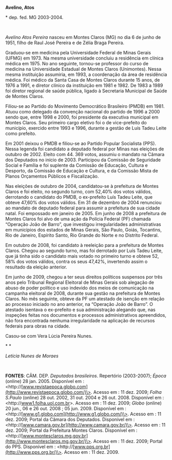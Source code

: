 **Avelino, Atos**

\* dep. fed. MG 2003-2004.

 

*Avelino Atos Pereira* nasceu em Montes Claros (MG) no dia 6 de junho de
1951, filho de Raul José Pereira e de Zélia Braga Pereira.

Graduou-se em medicina pela Universidade Federal de Minas Gerais (UFMG)
em 1973. Na mesma universidade concluiu a residência em clínica médica
em 1975. No ano seguinte, tornou-se professor do curso de medicina na
Universidade Estadual de Montes Claros (Unimontes). Nessa mesma
instituição assumiria, em 1993, a coordenação da área de residência
médica. Foi médico da Santa Casa de Montes Claros durante 15 anos, de
1976 a 1991, e diretor clínico da instituição em 1981 e 1982. De 1983 a
1989 foi diretor regional de saúde pública, ligado à Secretaria
Municipal de Saúde de Montes Claros.

Filiou-se ao Partido do Movimento Democrático Brasileiro (PMDB) em 1981.
Atuou como delegado da convenção nacional do partido de 1996 a 2000
sendo que, entre 1998 e 2000, foi presidente da executiva municipal em
Montes Claros. Seu primeiro cargo eletivo foi o de vice-prefeito do
município, exercido entre 1993 e 1996, durante a gestão de Luís Tadeu
Leite como prefeito.

Em 2001 deixou o PMDB e filiou-se ao Partido Popular Socialista (PPS).
Nessa legenda foi candidato a deputado federal por Minas nas eleições de
outubro de 2002. Eleito com 44. 369 votos, assumiu o mandato na Câmara
dos Deputados no início de 2003. Participou da Comissão de Seguridade
Social e Família e foi suplente da Comissão de Educação, Cultura e
Desporto, da Comissão de Educação e Cultura, e da Comissão Mista de
Planos Orçamentos Públicos e Fiscalização.

Nas eleições de outubro de 2004, candidatou-se à prefeitura de Montes
Claros e foi eleito, no segundo turno, com 52,40% dos votos válidos,
derrotando o candidato do PMDB, o ex-prefeito Luís Tadeu Leite, que
obteve 47,60% dos votos válidos. Em 31 de dezembro de 2004 renunciou ao
mandato de deputado federal para assumir a prefeitura de sua cidade
natal. Foi empossado em janeiro de 2005. Em junho de 2008 a prefeitura
de Montes Claros foi alvo de uma ação da Polícia Federal (PF) chamada
“Operação João de Barro”, que investigou irregularidades administrativas
em municípios dos estados de Minas Gerais, São Paulo, Goiás, Tocantins,
Rio de Janeiro, Espírito Santo, Rio Grande do Norte e no Distrito
Federal.

Em outubro de 2008, foi candidato à reeleição para a prefeitura de
Montes Claros. Chegou ao segundo turno, mas foi derrotado por Luís Tadeu
Leite, que já tinha sido o candidato mais votado no primeiro turno e
obteve 52, 58% dos votos válidos, contra os seus 47,42%, invertendo
assim o resultado da eleição anterior. 

Em junho de 2009, chegou a ter seus direitos políticos suspensos por
três anos pelo Tribunal Regional Eleitoral de Minas Gerais sob alegação
de abuso de poder político e uso indevido dos meios de comunicação na
campanha eleitoral de 2008, durante sua gestão na prefeitura de Montes
Claros. No mês seguinte, obteve da PF um atestado de isenção em relação
ao processo iniciado no ano anterior, na “Operação João de Barro”. O
atestado isentava o ex-prefeito e sua administração alegando que, nas
inspeções feitas nos documentos e processos administrativos apreendidos,
não fora encontrada nenhuma irregularidade na aplicação de recursos
federais para obras na cidade.

Casou-se com Vera Lúcia Pereira Nunes.

* *

*Letícia Nunes de Moraes*

 

**FONTES**: CÂM. DEP. *Deputados brasileiros*. Repertório (2003-2007);
*Época* (online) 28 jan. 2005. Disponível em :
\<http://[www.revistaepoca.globo.com](http://www.revistaepoca.globo.com/)\>.
Acesso em : 11 dez. 2009; *Folha S.Paulo* (online) 28 out. 2002, 31 out.
2004 e 26 out. 2008. Disponível em :
\<http://[www1.folha.uol.com.br](http://www.folha.com.br/)\>. Acesso em
: 11 dez. 2009; *Globo* (online) 20 jun., 06 e 26 out. 2008 ; 05 jun.
2009. Disponível em :
\<http://[www.g1.globo.com](http://www.g1.globo.com/)\>. Acesso em : 11
dez. 2009; Portal da Câmara dos Deputados. Disponível em :
\<http://[www.camara.gov.br](http://www.camara.gov.br/)\>. Acesso em :
11 dez. 2009; Portal da Prefeitura Montes Claros. Disponível em :
\<http://[www.montesclaros.mg.gov.br](http://www.montesclaros.mg.gov.br/)\>.
Acesso em : 11 dez. 2009; Portal do PPS. Disponível em :
\<http://[www.pps.org.br](http://www.pps.org.br/)\>. Acesso em : 11 dez.
2009.

 

 

 
